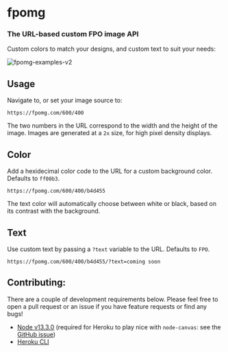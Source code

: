 # fpomg

### The URL-based custom FPO image API 
Custom colors to match your designs, and custom text to suit your needs:

![fpomg-examples-v2](https://user-images.githubusercontent.com/30575213/141697854-0edb458f-954b-4554-b683-e3fc675bc70f.png)

## Usage
Navigate to, or set your image source to:

```
https://fpomg.com/600/400
```

The two numbers in the URL correspond to the width and the height of the image. Images are generated at a `2x` size, for high pixel density displays.

## Color

Add a hexidecimal color code to the URL for a custom background color. Defaults to `ff00b3`.

```
https://fpomg.com/600/400/b4d455
```

The text color will automatically choose between white or black, based on its contrast with the background.

## Text

Use custom text by passing a `?text` variable to the URL. Defaults to `FPO`.

```
https://fpomg.com/600/400/b4d455/?text=coming soon
```

## Contributing:

There are a couple of development requirements below. Please feel free to open a pull request or an issue if you have feature requests or find any bugs!

- [Node v13.3.0](https://nodejs.org/en/download/releases/) (required for Heroku to play nice with `node-canvas`: see the [GitHub issue](https://github.com/Automattic/node-canvas/issues/1563))
- [Heroku CLI](https://devcenter.heroku.com/articles/heroku-cli)
